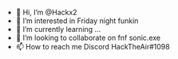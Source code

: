 - 👋 Hi, I’m @Hackx2
- 👀 I’m interested in Friday night funkin
- 🌱 I’m currently learning ...
- 💞️ I’m looking to collaborate on fnf sonic.exe
- 📫 How to reach me Discord HackTheAir#1098

<!---
Hackx2/Hackx2 is a ✨ special ✨ repository because its `README.md` (this file) appears on your GitHub profile.
You can click the Preview link to take a look at your changes.
--->


<!---yea hi all hehehhehehehehehhehehehehheheehehheh ehehehe
ayo
UwU
OwO
--->
